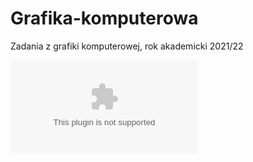# Grafika-komputerowa
Zadania z grafiki komputerowej, rok akademicki 2021/22

![Alt text](/postscript/projekt-ps/projekt.ps?raw=true "Optional Title")
